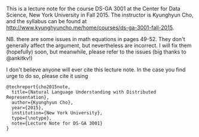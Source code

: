 This is a lecture note for the course DS-GA 3001 <Natural Language Understanding
with Distributed Representations> at the Center for Data Science, New York 
University in Fall 2015. The instructor is Kyunghyun Cho, and the syllabus can 
be found at http://www.kyunghyuncho.me/home/courses/ds-ga-3001-fall-2015.

NB. there are some issues in math equations in pages 49-52. They don't generally 
affect the argument, but nevertheless are incorrect. I will fix them (hopefully)
soon, but meanwhile, please refer to the issues (big thanks to @ankitkv!)

I don't believe anyone will ever cite this lecture note. In the case you find
urge to do so, please cite it using

```
@techreport{cho2015note,
  title={Natural Language Understanding with Distributed Representation},
  author={Kyunghyun Cho},
  year={2015},
  institution={New York University},
  type={\notype},
  note={Lecture Note for DS-GA 3001}
}
```

